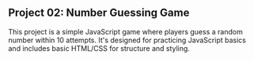 ## Project 02: Number Guessing Game

This project is a simple JavaScript game where players guess a random number within 10 attempts. It's designed for practicing JavaScript basics and includes basic HTML/CSS for structure and styling.
